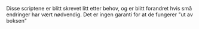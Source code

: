 Disse scriptene er blitt skrevet litt etter behov, og er blitt forandret hvis små endringer har vært nødvendig. Det er ingen garanti for at de fungerer "ut av boksen"
